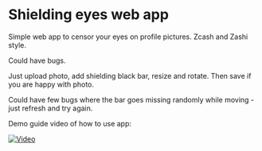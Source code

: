 # Shielding eyes web app
Simple web app to censor your eyes on profile pictures. Zcash and Zashi style.

Could have bugs. 

Just upload photo, add shielding black bar, resize and rotate. Then save if you are happy with photo.

Could have few bugs where the bar goes missing randomly while moving - just refresh and try again.

Demo guide video of how to use app:

[![Video](https://raw.githubusercontent.com/zerodartz/shielding-eyes/media/guide-video-thumb.jpg)](https://raw.githubusercontent.com/zerodartz/shielding-eyes/media/shielding-app-guide-1.mov)
